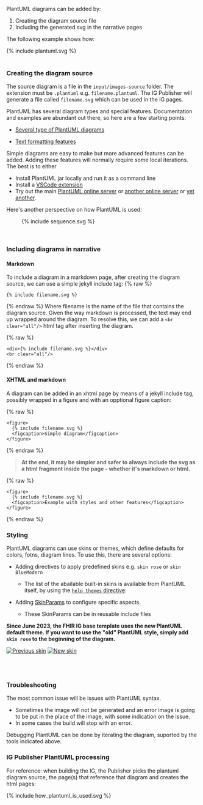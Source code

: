 
PlantUML diagrams can be added by:

1. Creating the diagram source file 
2. Including the generated svg in the narrative pages

The following example shows how:
<div>{% include plantuml.svg %}</div>
<br clear="all"/>

### Creating the diagram source
The source diagram is a file in the `input/images-source` folder. The extension must be `.plantuml` e.g. `filename.plantuml`. The IG Publisher will generate a file called `filename.svg` which can be used in the IG pages.


PlantUML has several diagram types and special features. Documentation and examples are abundant out there, so here are a few starting points: 

*  [Several type of PlantUML diagrams](https://plantuml.com/)

*  [Text formatting features](https://plantuml.com/creole)


Simple diagrams are easy to make but more advanced features can be added. Adding these features will normally require some local iterations. The best is to either 
* Install PlantUML jar locally and run it as a command line
* Install a [VSCode extension](https://open-vsx.org/extension/jebbs/plantuml) 
* Try out the main [PlantUML online server](http://www.plantuml.com/plantuml/) or [another online server](https://www.planttext.com/) or [yet another](https://plantuml-editor.kkeisuke.com/).

Here's another perspective on how PlantUML is used:
<figure>
{% include sequence.svg %}
</figure>


<br/>


### Including diagrams in narrative

#### Markdown
To include a diagram in a markdown page, after creating the diagram source, we can use a simple jekyll include tag:
{% raw %}
```
{% include filename.svg %}
```
{% endraw %}
Where filename is the name of the file that contains the diagram source. Given the way markdown is processed, the text may end up wrapped around the diagram. To resolve this, we can add a `<br clear="all"/>` html tag after inserting the diagram.

{% raw %}
```
<div>{% include filename.svg %}</div>
<br clear="all"/>
```
{% endraw %}


#### **XHTML and markdown**
A diagram can be added in an xhtml page by means of a  jekyll include tag, possibly wrapped in a figure and with an opptional figure caption:

{% raw %}
```
<figure>
  {% include filename.svg %}
  <figcaption>Simple diagram</figcaption>
</figure>
```
{% endraw %}

> **At the end, it may be simpler and safer to always include the svg as a html fragment inside the page - whether it's markdown or html.**

{% raw %}
```
<figure>
  {% include filename.svg %}
  <figcaption>Example with styles and other features</figcaption>
</figure>
```
{% endraw %}


### Styling
PlantUML diagrams can use skins or themes, which define defaults for colors, fotns, diagram lines. To use this, there are several options:
* Adding directives to apply predefined skins e.g. `skin rose` or `skin BlueModern`
  * The list of the abailable built-in skins is available from PlantUML itself, by using the [`help themes` directive](https://www.plantuml.com/plantuml/uml/SoWkIImgAStDuSf8pIbGACb8pKqjvd98pKi1YW40): 

* Adding [SkinParams](https://plantuml.com/skinparam) to configure specific aspects.
  * These SkinParams can be in reusable include files


**Since June 2023, the FHIR IG base template uses the new PlantUML default theme. If you want to use the "old" PlantUML style, simply add `skin rose` to the beginning of the diagram.**


[![Previous skin](./previous-skin.png "Previous skin")](https://www.plantuml.com/plantuml/uml/SoWkIImgAStDuIhEpinJACelJkKAoIp9ILK8A4ejoymlBLO0IN0vvcGcfohesYauvITPANYavkJaSpcavgK0TG80)
[![New skin](./new-skin.png "New skin")](https://www.plantuml.com/plantuml/uml/SoWkIImgAStDuGh9BCb9LV1BBLSepixCutBCoKnELT2rKt3AJx9Iy4ZDoSddSaZDIm4g1G00)

<br clear="all"/>  
<br clear="all"/>


### Troubleshooting
The most common issue will be issues with PlantUML syntax. 
* Sometimes the image will not be generated and an error image is going to be put in the place of the image, with some indication on the issue. 
* In some cases the build will stop with an error.

Debugging PlantUML can be done by iterating the diagram, suported by the tools indicated above.


### IG Publisher PlantUML processing
For reference: when building the IG, the Publisher picks the plantuml diagram source, the page(s) that reference that diagram and creates the html pages:
<div>{% include how_plantuml_is_used.svg %}</div>
<br clear="all"/>


